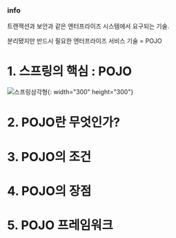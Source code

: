 ### info 

트랜잭션과 보안과 같은 엔터프라이즈 시스템에서 요구되는 기술.

분리됐지만 반드시 필요한 엔터프라이즈 서비스 기술 = POJO

# 1. 스프링의 핵심 : POJO

![스프링삼각형](https://t1.daumcdn.net/cfile/tistory/2266C44057E7937E12){: width="300" height="300"}

# 2. POJO란 무엇인가?

# 3. POJO의 조건

# 4. POJO의 장점

# 5. POJO 프레임워크
